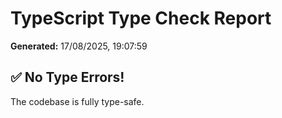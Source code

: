 # TypeScript Type Check Report

**Generated:** 17/08/2025, 19:07:59

## ✅ No Type Errors!

The codebase is fully type-safe.
